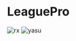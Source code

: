 # LeaguePro
![rx](https://user-images.githubusercontent.com/37672744/152922137-2780ba82-8a7d-4ecd-94f6-9562aad55137.gif)
![yasu](https://user-images.githubusercontent.com/37672744/152922158-d5c64f09-efe1-4a68-a3b1-81961aeb68bf.gif)
